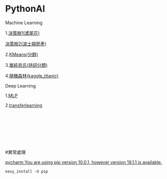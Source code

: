 # PythonAI
Machine Learning 

1.[決策樹1(鳶尾花)](https://github.com/chiajung0001/PythonAI/blob/master/classification.ipynb)

   [決策樹2(波士頓房產)](https://github.com/chiajung0001/PythonAI/blob/master/regression.ipynb)

2.[KMeans(分群)](https://github.com/chiajung0001/PythonAI/blob/master/cluster.ipynb)

3.[單純貝氏(詩詞分類)](https://github.com/chiajung0001/PythonAI/blob/master/naive_bayes.ipynb)

4.[隨機森林(kaggle_titanic)](https://github.com/chiajung0001/PythonAI/blob/master/titanic.ipynb)


Deep Learning

1.[MLP](https://github.com/chiajung0001/PythonAI/blob/master/mlp.ipynb)

2.[transferlearning](https://github.com/chiajung0001/PythonAI/blob/master/transferlearning.ipynb)


<br>

<br>

<br>

<br>

<br>

<br>

#異常處理

[pycharm You are using pip version 10.0.1, however version 19.1.1 is available.](https://stackoverflow.com/questions/41206850/how-can-i-update-pip-in-pycharm-when-i-have-two-versions-of-python)


```easy_install -U pip```
